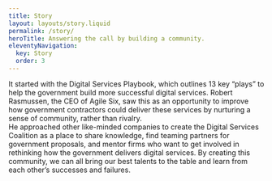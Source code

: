 ```yaml
---
title: Story
layout: layouts/story.liquid
permalink: /story/
heroTitle: Answering the call by building a community.
eleventyNavigation:
  key: Story
  order: 3
---
```

It started with the Digital Services Playbook, which outlines 13 key “plays” to help the government build more successful digital services. Robert Rasmussen, the CEO of Agile Six, saw this as an opportunity to improve how government contractors could deliver these services by nurturing a sense of community, rather than rivalry.</br>
He approached other like-minded companies to create the Digital Services Coalition as a place to share knowledge, find teaming partners for government proposals, and mentor firms who want to get involved in rethinking how the government delivers digital services. By creating this community, we can all bring our best talents to the table and learn from each other’s successes and failures.
